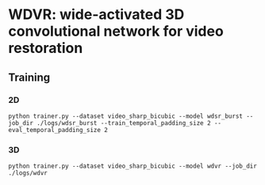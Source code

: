 # WDVR: wide-activated 3D convolutional network for video restoration

## Training
### 2D
```
python trainer.py --dataset video_sharp_bicubic --model wdsr_burst --job_dir ./logs/wdsr_burst --train_temporal_padding_size 2 --eval_temporal_padding_size 2
```

### 3D
```
python trainer.py --dataset video_sharp_bicubic --model wdvr --job_dir ./logs/wdvr
```